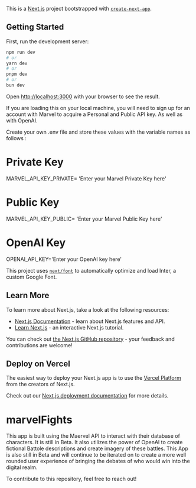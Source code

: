 This is a [Next.js](https://nextjs.org/) project bootstrapped with [`create-next-app`](https://github.com/vercel/next.js/tree/canary/packages/create-next-app).

## Getting Started

First, run the development server:

```bash
npm run dev
# or
yarn dev
# or
pnpm dev
# or
bun dev
```

Open [http://localhost:3000](http://localhost:3000) with your browser to see the result.

If you are loading this on your local machine, you will need to sign up for an account with Marvel to acquire a Personal and Public API key. As well as with OpenAI.

Create your own .env file and store these values with the variable names as follows :

# Private Key

MARVEL_API_KEY_PRIVATE= 'Enter your Marvel Private Key here'

# Public Key

MARVEL_API_KEY_PUBLIC= 'Enter your Marvel Public Key here'

# OpenAI Key

OPENAI_API_KEY='Enter your OpenAI key here'

This project uses [`next/font`](https://nextjs.org/docs/basic-features/font-optimization) to automatically optimize and load Inter, a custom Google Font.

## Learn More

To learn more about Next.js, take a look at the following resources:

- [Next.js Documentation](https://nextjs.org/docs) - learn about Next.js features and API.
- [Learn Next.js](https://nextjs.org/learn) - an interactive Next.js tutorial.

You can check out [the Next.js GitHub repository](https://github.com/vercel/next.js/) - your feedback and contributions are welcome!

## Deploy on Vercel

The easiest way to deploy your Next.js app is to use the [Vercel Platform](https://vercel.com/new?utm_medium=default-template&filter=next.js&utm_source=create-next-app&utm_campaign=create-next-app-readme) from the creators of Next.js.

Check out our [Next.js deployment documentation](https://nextjs.org/docs/deployment) for more details.

# marvelFights

This app is built using the Maervel API to interact with their database of characters. It is still in Beta. It also utilizes the power of OpenAI to create fictional Battole descriptions and create imagery of these battles. This App is also still in Beta and will continue to be iterated on to create a more well rounded user experience of bringing the debates of who would win into the digital realm.

To contribute to this repository, feel free to reach out!

